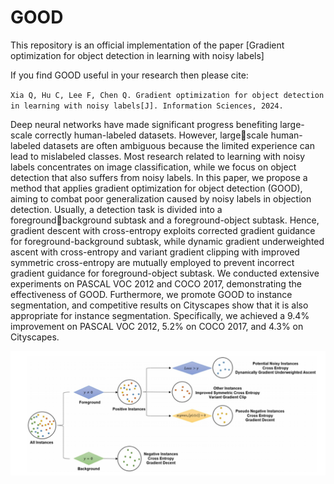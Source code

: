 # GOOD
This repository is an official implementation of the paper [Gradient optimization for object detection in learning with noisy labels]

If you find GOOD useful in your research then please cite:

`Xia Q, Hu C, Lee F, Chen Q. Gradient optimization for object detection in learning with noisy labels[J]. Information Sciences, 2024.`

Deep neural networks have made significant progress benefiting large-scale correctly human-labeled datasets. However, largescale human-labeled datasets are often ambiguous because the limited experience can lead to mislabeled classes. Most research related to learning with noisy labels concentrates on image classification, while we focus on object detection that also suffers from noisy labels. In this paper, we propose a method that applies gradient optimization for object detection (GOOD), aiming to combat poor generalization caused by noisy labels in objection detection. Usually, a detection task is divided into a foregroundbackground subtask and a foreground-object subtask. Hence, gradient descent with cross-entropy exploits corrected gradient guidance for foreground-background subtask, while dynamic gradient underweighted ascent with cross-entropy and variant gradient clipping with improved symmetric cross-entropy are mutually employed to prevent incorrect gradient guidance for foreground-object subtask. We conducted extensive experiments on PASCAL VOC 2012 and COCO 2017, demonstrating the effectiveness of GOOD. Furthermore, we promote GOOD to instance segmentation, and competitive results on Cityscapes show that it is also appropriate for instance segmentation. Specifically, we achieved a 9.4% improvement on PASCAL VOC 2012, 5.2% on COCO 2017, and 4.3% on Cityscapes.

<div align=center>
<img src="https://github.com/QiangqiangXia/GOOD/blob/main/GOOD.png"> <width="500" height="300">
</div>
